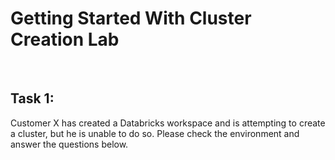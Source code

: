 # Getting Started With Cluster Creation Lab
<br>

## Task 1: 

Customer X has created a Databricks workspace and is attempting to create a cluster, but he is unable to do so. Please check the environment and answer the questions below.

<question source="https://raw.githubusercontent.com/manavdakshini/InlineQuestions/main/questions/databricks/question-01.md" />
